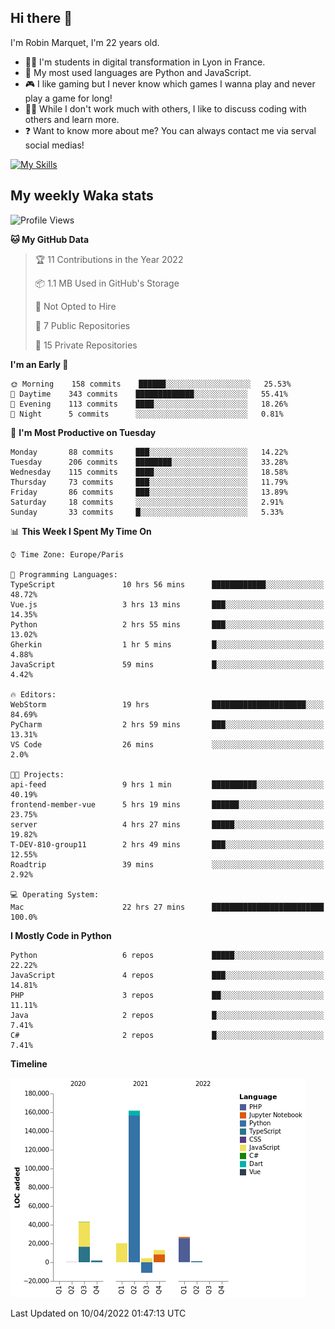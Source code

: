 ## Hi there 👋

I'm Robin Marquet, I'm 22 years old.

- 👨‍💻 I'm students in digital transformation in Lyon in France.
- 🌱 My most used languages are Python and JavaScript.
- 🎮 I like gaming but I never know which games I wanna play and never play a game for long!
- 👯‍♀️ While I don't work much with others, I like to discuss coding with others and learn more.
- ❓ Want to know more about me? You can always contact me via serval social medias!

[![My Skills](https://skillicons.dev/icons?i=js,html,css,docker,express,figma,firebase,graphql,mongodb,mysql,nodejs,py,react,ts,vue)](https://skillicons.dev)

## My weekly Waka stats

<!--START_SECTION:waka-->
![Profile Views](http://img.shields.io/badge/Profile%20Views-0-blue)

**🐱 My GitHub Data** 

> 🏆 11 Contributions in the Year 2022
 > 
> 📦 1.1 MB Used in GitHub's Storage 
 > 
> 🚫 Not Opted to Hire
 > 
> 📜 7 Public Repositories 
 > 
> 🔑 15 Private Repositories  
 > 
**I'm an Early 🐤** 

```text
🌞 Morning    158 commits    ██████░░░░░░░░░░░░░░░░░░░   25.53% 
🌆 Daytime    343 commits    █████████████░░░░░░░░░░░░   55.41% 
🌃 Evening    113 commits    ████░░░░░░░░░░░░░░░░░░░░░   18.26% 
🌙 Night      5 commits      ░░░░░░░░░░░░░░░░░░░░░░░░░   0.81%

```
📅 **I'm Most Productive on Tuesday** 

```text
Monday       88 commits     ███░░░░░░░░░░░░░░░░░░░░░░   14.22% 
Tuesday      206 commits    ████████░░░░░░░░░░░░░░░░░   33.28% 
Wednesday    115 commits    ████░░░░░░░░░░░░░░░░░░░░░   18.58% 
Thursday     73 commits     ███░░░░░░░░░░░░░░░░░░░░░░   11.79% 
Friday       86 commits     ███░░░░░░░░░░░░░░░░░░░░░░   13.89% 
Saturday     18 commits     ░░░░░░░░░░░░░░░░░░░░░░░░░   2.91% 
Sunday       33 commits     █░░░░░░░░░░░░░░░░░░░░░░░░   5.33%

```


📊 **This Week I Spent My Time On** 

```text
⌚︎ Time Zone: Europe/Paris

💬 Programming Languages: 
TypeScript               10 hrs 56 mins      ████████████░░░░░░░░░░░░░   48.72% 
Vue.js                   3 hrs 13 mins       ███░░░░░░░░░░░░░░░░░░░░░░   14.35% 
Python                   2 hrs 55 mins       ███░░░░░░░░░░░░░░░░░░░░░░   13.02% 
Gherkin                  1 hr 5 mins         █░░░░░░░░░░░░░░░░░░░░░░░░   4.88% 
JavaScript               59 mins             █░░░░░░░░░░░░░░░░░░░░░░░░   4.42%

🔥 Editors: 
WebStorm                 19 hrs              █████████████████████░░░░   84.69% 
PyCharm                  2 hrs 59 mins       ███░░░░░░░░░░░░░░░░░░░░░░   13.31% 
VS Code                  26 mins             ░░░░░░░░░░░░░░░░░░░░░░░░░   2.0%

🐱‍💻 Projects: 
api-feed                 9 hrs 1 min         ██████████░░░░░░░░░░░░░░░   40.19% 
frontend-member-vue      5 hrs 19 mins       ██████░░░░░░░░░░░░░░░░░░░   23.75% 
server                   4 hrs 27 mins       █████░░░░░░░░░░░░░░░░░░░░   19.82% 
T-DEV-810-group11        2 hrs 49 mins       ███░░░░░░░░░░░░░░░░░░░░░░   12.55% 
Roadtrip                 39 mins             ░░░░░░░░░░░░░░░░░░░░░░░░░   2.92%

💻 Operating System: 
Mac                      22 hrs 27 mins      █████████████████████████   100.0%

```

**I Mostly Code in Python** 

```text
Python                   6 repos             █████░░░░░░░░░░░░░░░░░░░░   22.22% 
JavaScript               4 repos             ███░░░░░░░░░░░░░░░░░░░░░░   14.81% 
PHP                      3 repos             ██░░░░░░░░░░░░░░░░░░░░░░░   11.11% 
Java                     2 repos             █░░░░░░░░░░░░░░░░░░░░░░░░   7.41% 
C#                       2 repos             █░░░░░░░░░░░░░░░░░░░░░░░░   7.41%

```


**Timeline**

![Chart not found](https://raw.githubusercontent.com/rmarquet21/rmarquet21/main/charts/bar_graph.png) 


 Last Updated on 10/04/2022 01:47:13 UTC
<!--END_SECTION:waka-->
